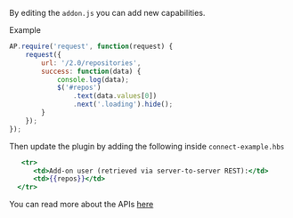 By editing the `addon.js` you can add new capabilities. 

Example  

```js 
AP.require('request', function(request) {
    request({
        url: '/2.0/repositories',
        success: function(data) {
            console.log(data);
            $('#repos')
                .text(data.values[0])
                .next('.loading').hide();
        }
    });
}); 
``` 


Then update the plugin by adding the following inside `connect-example.hbs` 

```hbs 
   <tr>
      <td>Add-on user (retrieved via server-to-server REST):</td>
      <td>{{repos}}</td>
  </tr> 
``` 

You can read more about the APIs [here](https://developer.atlassian.com/bitbucket/api/2/reference/resource/) 